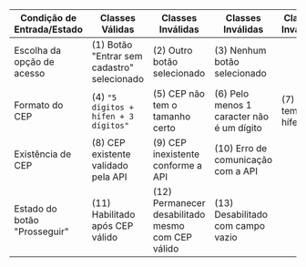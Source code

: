 
| Condição de Entrada/Estado | Classes Válidas | Classes Inválidas | Classes Inválidas | Classes Inválidas |
| --- | --- | --- | --- | --- |
| Escolha da opção de acesso | (1) Botão "Entrar sem cadastro" selecionado | (2) Outro botão selecionado | (3) Nenhum botão selecionado | |
| Formato do CEP | (4) `"5 dígitos + hífen + 3 dígitos"` | (5) CEP não tem o tamanho certo | (6) Pelo menos 1 caracter não é um dígito | (7) Não tem hífen |
| Existência de CEP | (8) CEP existente validado pela API | (9) CEP inexistente conforme a API | (10) Erro de comunicação com a API| |
| Estado do botão "Prosseguir" | (11) Habilitado após CEP válido | (12) Permanecer desabilitado mesmo com CEP válido | (13) Desabilitado com campo vazio | |
